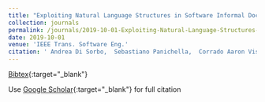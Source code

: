 ```yaml
---
title: "Exploiting Natural Language Structures in Software Informal Documentation"
collection: journals
permalink: /journals/2019-10-01-Exploiting-Natural-Language-Structures-in-Software-Informal-Documentation
date: 2019-10-01
venue: 'IEEE Trans. Software Eng.'
citation: ' Andrea Di Sorbo,  Sebastiano Panichella,  Corrado Aaron Visaggio,  Massimiliano Di Penta,  Gerardo Canfora,  Harald Gall, &quot;Exploiting Natural Language Structures in Software Informal Documentation.&quot; IEEE Trans. Software Eng., 2019.'
---
```

[Bibtex](https://dblp.org/rec/journals/ese/DasPM20.bib){:target="_blank"}

Use [Google Scholar](https://scholar.google.com/scholar?q=Exploiting+Natural+Language+Structures+in+Software+Informal+Documentation){:target="_blank"} for full citation